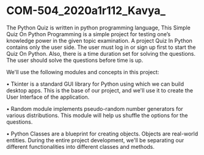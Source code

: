 # COM-504_2020a1r112_Kavya_

The Python Quiz is written in python programming language, This Simple Quiz On Python Programming is a simple project for testing one’s knowledge power in the given topic examination.
A project Quiz In Python contains only the user side. The user must log in or sign up first to start the Quiz On Python. Also, there is a time duration set for solving the questions. The user should solve the questions before time is up.

We'll use the following modules and concepts in this project:

•	Tkinter is a standard GUI library for Python using which we can build desktop apps. This is the base of our project, and we'll use it to create the User Interface of the application.


 •	Random module implements pseudo-random number generators for various distributions. This module will help us shuffle the options for the questions.



 •	Python Classes are a blueprint for creating objects. Objects are real-world entities. During the entire project development, we'll be separating our different functionalities into different classes and methods.
